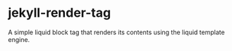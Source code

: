 # jekyll-render-tag

A simple liquid block tag that renders its contents using the liquid template
engine.
